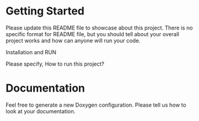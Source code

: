 Getting Started
===============

Please update this README file to showcase about this project. There is no specific format for README file, but you should tell about your overall project works and how can anyone will run your code.


Installation and RUN

Please specify, How to run this project?

Documentation
=============

Feel free to generate a new Doxygen configuration. Please tell us how to look at your documentation.
